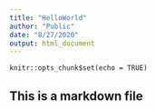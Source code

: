 ```yaml
---
title: "HelloWorld"
author: "Public"
date: "8/27/2020"
output: html_document
---
```


```{r setup, include=FALSE}
knitr::opts_chunk$set(echo = TRUE)
```

## This is a markdown file



